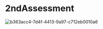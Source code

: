# 2ndAssessment
![b363acc4-7d4f-4413-9a97-c712eb0010a6](https://github.com/shammi80/2ndAssessment/assets/142864650/ab72ae2f-09a0-4b77-9e1c-d4507887b934)
